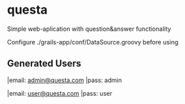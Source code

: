 questa
======

Simple web-aplication with question&amp;answer functionality

Configure ./grails-app/conf/DataSource.groovy before using

Generated Users
---------------

|email: admin@questa.com
|pass: admin

|email: user@questa.com
|pass: user

